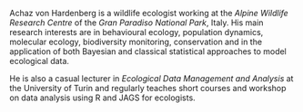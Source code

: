 Achaz von Hardenberg is a wildlife ecologist working at the *Alpine Wildlife Research Centre* of the *Gran Paradiso National Park*, Italy. 
His main research interests are in behavioural ecology, population dynamics, molecular ecology, biodiversity monitoring, conservation 
and in the application of both Bayesian and classical statistical approaches to model ecological data.  
  
He is also a casual lecturer in *Ecological Data Management and Analysis* at the University of Turin 
and regularly teaches short courses and workshop on data analysis using R and JAGS for ecologists.   
  
  
